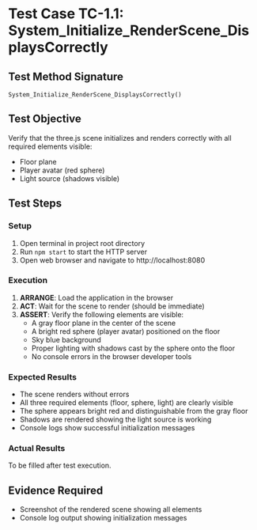 # Test Case TC-1.1: System_Initialize_RenderScene_DisplaysCorrectly

## Test Method Signature
`System_Initialize_RenderScene_DisplaysCorrectly()`

## Test Objective
Verify that the three.js scene initializes and renders correctly with all required elements visible:
- Floor plane
- Player avatar (red sphere)  
- Light source (shadows visible)

## Test Steps

### Setup
1. Open terminal in project root directory
2. Run `npm start` to start the HTTP server
3. Open web browser and navigate to http://localhost:8080

### Execution
1. **ARRANGE**: Load the application in the browser
2. **ACT**: Wait for the scene to render (should be immediate)
3. **ASSERT**: Verify the following elements are visible:
   - A gray floor plane in the center of the scene
   - A bright red sphere (player avatar) positioned on the floor
   - Sky blue background
   - Proper lighting with shadows cast by the sphere onto the floor
   - No console errors in the browser developer tools

### Expected Results
- The scene renders without errors
- All three required elements (floor, sphere, light) are clearly visible
- The sphere appears bright red and distinguishable from the gray floor
- Shadows are rendered showing the light source is working
- Console logs show successful initialization messages

### Actual Results
To be filled after test execution.

## Evidence Required
- Screenshot of the rendered scene showing all elements
- Console log output showing initialization messages